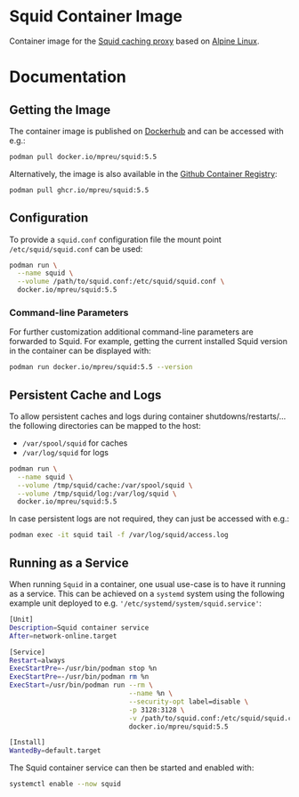 # Squid Container Image
Container image for the [Squid caching proxy](http://www.squid-cache.org/) based on [Alpine Linux](https://alpinelinux.org/).

# Documentation
## Getting the Image
The container image is published on [Dockerhub](https://hub.docker.com/repository/docker/mpreu/squid) and can be accessed with e.g.:

```bash
podman pull docker.io/mpreu/squid:5.5
```

Alternatively, the image is also available in the [Github Container Registry](https://docs.github.com/en/packages/guides/about-github-container-registry):

```bash
podman pull ghcr.io/mpreu/squid:5.5
```

## Configuration
To provide a `squid.conf` configuration file the mount point `/etc/squid/squid.conf` can be used:

```bash
podman run \
  --name squid \
  --volume /path/to/squid.conf:/etc/squid/squid.conf \
  docker.io/mpreu/squid:5.5
```

### Command-line Parameters
For further customization additional command-line parameters are forwarded to Squid. For example, getting the current installed Squid version in the container can be displayed with:

```bash
podman run docker.io/mpreu/squid:5.5 --version
```

## Persistent Cache and Logs
To allow persistent caches and logs during container shutdowns/restarts/... the following directories can be mapped to the host:

- `/var/spool/squid` for caches
- `/var/log/squid` for logs

```bash
podman run \
  --name squid \
  --volume /tmp/squid/cache:/var/spool/squid \
  --volume /tmp/squid/log:/var/log/squid \
  docker.io/mpreu/squid:5.5
```

In case persistent logs are not required, they can just be accessed with e.g.:

```bash
podman exec -it squid tail -f /var/log/squid/access.log
```

## Running as a Service
When running `Squid` in a container, one usual use-case is to have it running as a service. This can be achieved on a `systemd` system using the following example unit deployed to e.g. `'/etc/systemd/system/squid.service'`:

```bash
[Unit]
Description=Squid container service
After=network-online.target

[Service]
Restart=always
ExecStartPre=-/usr/bin/podman stop %n
ExecStartPre=-/usr/bin/podman rm %n
ExecStart=/usr/bin/podman run --rm \
                              --name %n \
                              --security-opt label=disable \
                              -p 3128:3128 \
                              -v /path/to/squid.conf:/etc/squid/squid.conf \
                              docker.io/mpreu/squid:5.5

[Install]
WantedBy=default.target
```

The Squid container service can then be started and enabled with:

```bash
systemctl enable --now squid
```
